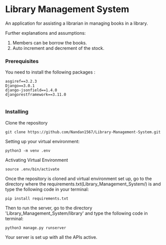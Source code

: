# Library Management System
An application for assisting a librarian in managing books in a library.

Further explanations and assumptions:

1. Members can be borrow the books.
2. Auto increment and decrement of the stock.

### Prerequisites

You need to install the following packages :

```
asgiref==3.2.3
Django==3.0.1
django-jsonfield==1.4.0
djangorestframework==3.11.0


```

### Installing

Clone the repository

```
git clone https://github.com/Nandan1567/Library-Management-System.git
```

Setting up your virtual environment:

```
python3 -m venv .env
```

Activating Virtual  Environment

```
source .env/bin/activate
```

Once the repository is cloned and virtual environment set up, go to the directory where the requirements.txt(Library_Management_System/) is and type the following code in your terminal:

```
pip install requirements.txt
```

Then to run the server, go to the directory 'Library_Management_System/library' and type the following code in terminal:

```
python3 manage.py runserver
```

Your server is set up with all the APIs active.


